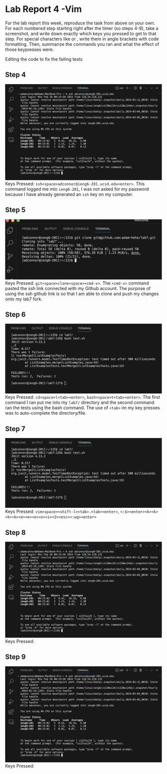 # Lab Report 4 -Vim

For the lab report this week, reproduce the task from above on your own. For each numbered step starting right after the timer (so steps 4-9), take a screenshot, and write down exactly which keys you pressed to get to that step. For special characters like <enter> or <tab>, write them in angle brackets with code formatting. Then, summarize the commands you ran and what the effect of those keypresses were.

Editing the code to fix the failing tests

## Step 4
![Image](step4.png)
Keys Pressed: `ssh<space>adconnor@ieng6-201.ucsd.edu<enter>`. This command logged me into `ieng6-201`, I was not asked for my password because I have already generated an `ssh` key on my computer.

## Step 5
![Image](setp5.png)
Keys Pressed: `git<space>clone<space><cmd-v>`. The `<cmd-v>` command pasted the ssh link connected with my Github account. The purpose of using the ssh github link is so that I am able to clone and push my changes onto my lab7 fork.

## Step 6
![Image](step6.png)
Keys Pressed: `cd<space>l<tab><enter>`, `bash<space>t<tab><enter>`. The first command I ran put me into my `lab7/` directory and the second command ran the tests using the bash command. The use of `<tab>` im my key presses was to auto-complete the directory/file.

## Step 7
![Image](step6.png)
Keys Pressed: `vim<space><shift-l><tab>.<tab><enter>`, `<:$><enter><k><k><k><k><e><e><e><x><i><2><esc><:wq><enter>`

## Step 8
![Image](step4.png)
Keys Pressed:

## Step 9
![Image](step4.png)
Keys Pressed:
